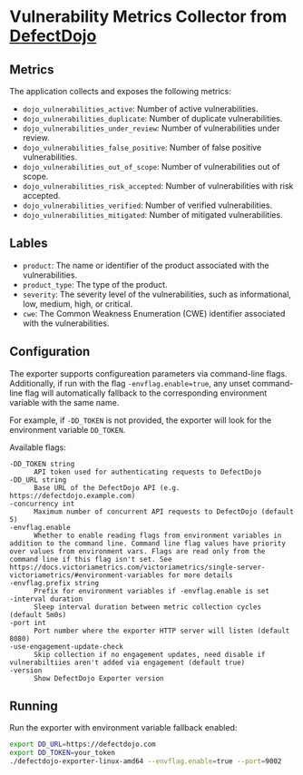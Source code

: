 # Vulnerability Metrics Collector from [DefectDojo](https://github.com/DefectDojo/django-DefectDojo)

## Metrics

The application collects and exposes the following metrics:

- `dojo_vulnerabilities_active`: Number of active vulnerabilities.
- `dojo_vulnerabilities_duplicate`: Number of duplicate vulnerabilities.
- `dojo_vulnerabilities_under_review`: Number of vulnerabilities under review.
- `dojo_vulnerabilities_false_positive`: Number of false positive vulnerabilities.
- `dojo_vulnerabilities_out_of_scope`: Number of vulnerabilities out of scope.
- `dojo_vulnerabilities_risk_accepted`: Number of vulnerabilities with risk accepted.
- `dojo_vulnerabilities_verified`: Number of verified vulnerabilities.
- `dojo_vulnerabilities_mitigated`: Number of mitigated vulnerabilities.

## Lables

- `product`: The name or identifier of the product associated with the vulnerabilities.
- `product_type`: The type of the product.
- `severity`: The severity level of the vulnerabilities, such as informational, low, medium, high, or critical.
- `cwe`: The Common Weakness Enumeration (CWE) identifier associated with the vulnerabilities.

## Configuration

The exporter supports configureation parameters via command-line flags. Additionally, if run with the flag `-envflag.enable=true`, any unset command-line flag will automatically fallback to the corresponding environment variable with the same name.

For example, if `-DD_TOKEN` is not provided, the exporter will look for the environment variable `DD_TOKEN`.

Available flags:
```
-DD_TOKEN string
      API token used for authenticating requests to DefectDojo
-DD_URL string
      Base URL of the DefectDojo API (e.g. https://defectdojo.example.com)
-concurrency int
      Maximum number of concurrent API requests to DefectDojo (default 5)
-envflag.enable
      Whether to enable reading flags from environment variables in addition to the command line. Command line flag values have priority over values from environment vars. Flags are read only from the command line if this flag isn't set. See https://docs.victoriametrics.com/victoriametrics/single-server-victoriametrics/#environment-variables for more details
-envflag.prefix string
      Prefix for environment variables if -envflag.enable is set
-interval duration
      Sleep interval duration between metric collection cycles (default 5m0s)
-port int
      Port number where the exporter HTTP server will listen (default 8080)
-use-engagement-update-check
      Skip collection if no engagement updates, need disable if vulnerabiltiies aren't added via engagement (default true)
-version
      Show DefectDojo Exporter version
```

## Running

Run the exporter with environment variable fallback enabled:

```bash
export DD_URL=https://defectdojo.com
export DD_TOKEN=your_token
./defectdojo-exporter-linux-amd64 --envflag.enable=true --port=9002
```
